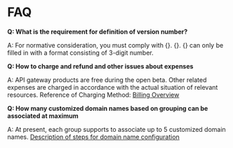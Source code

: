# FAQ

**Q: What is the requirement for definition of version number?**

A: For normative consideration, you must comply with {}. {}. {} can only be filled in with a format consisting of 3-digit number.




**Q: How to charge and refund and other issues about expenses**

A: API gateway products are free during the open beta. Other related expenses are charged in accordance with the actual situation of relevant resources. Reference of Charging Method: [Billing Overview](../Pricing/Billing-Overview.md)




**Q: How many customized domain names based on grouping can be associated at maximum**

A: At present, each group supports to associate up to 5 customized domain names. [Description of steps for domain name configuration](../Operation-Guide/Create-APIGroup/Create-Domain.md)

